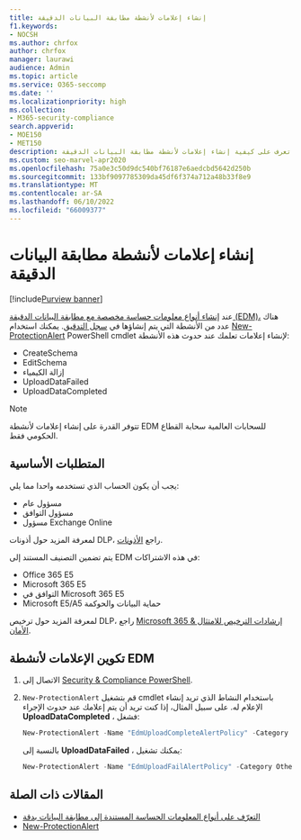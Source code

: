 ```yaml
---
title: إنشاء إعلامات لأنشطة مطابقة البيانات الدقيقة
f1.keywords:
- NOCSH
ms.author: chrfox
author: chrfox
manager: laurawi
audience: Admin
ms.topic: article
ms.service: O365-seccomp
ms.date: ''
ms.localizationpriority: high
ms.collection:
- M365-security-compliance
search.appverid:
- MOE150
- MET150
description: تعرف على كيفية إنشاء إعلامات لأنشطة مطابقة البيانات الدقيقة.
ms.custom: seo-marvel-apr2020
ms.openlocfilehash: 75a0e3c50d9dc540bf76187e6aedcbd5642d250b
ms.sourcegitcommit: 133bf9097785309da45df6f374a712a48b33f8e9
ms.translationtype: MT
ms.contentlocale: ar-SA
ms.lasthandoff: 06/10/2022
ms.locfileid: "66009377"
---
```

# <a name="create-notifications-for-exact-data-match-activities"></a>إنشاء إعلامات لأنشطة مطابقة البيانات الدقيقة

[!include[Purview banner](../includes/purview-rebrand-banner.md)]

عند [إنشاء أنواع معلومات حساسة مخصصة مع مطابقة البيانات الدقيقة (EDM)،](sit-learn-about-exact-data-match-based-sits.md#learn-about-exact-data-match-based-sensitive-information-types) هناك عدد من الأنشطة التي يتم إنشاؤها في [سجل التدقيق](search-the-audit-log-in-security-and-compliance.md#before-you-search-the-audit-log). يمكنك استخدام [New-ProtectionAlert](/powershell/module/exchange/new-protectionalert) PowerShell cmdlet لإنشاء إعلامات تعلمك عند حدوث هذه الأنشطة:

- CreateSchema
- EditSchema
- إزالة الكيمياء
- UploadDataFailed
- UploadDataCompleted

> [!NOTE]
 تتوفر القدرة على إنشاء إعلامات لأنشطة EDM للسحابات العالمية سحابة القطاع الحكومي فقط.

## <a name="pre-requisites"></a>المتطلبات الأساسية

يجب أن يكون الحساب الذي تستخدمه واحدا مما يلي:

- مسؤول عام
- مسؤول التوافق
- مسؤول Exchange Online

لمعرفة المزيد حول أذونات DLP، راجع [الأذونات](data-loss-prevention-policies.md#permissions).

يتم تضمين التصنيف المستند إلى EDM في هذه الاشتراكات:

- Office 365 E5
- Microsoft 365 E5
- التوافق في Microsoft 365 E5
- Microsoft E5/A5 حماية البيانات والحوكمة

لمعرفة المزيد حول ترخيص DLP، راجع [Microsoft 365 إرشادات الترخيص للامتثال & الأمان](/office365/servicedescriptions/microsoft-365-service-descriptions/microsoft-365-tenantlevel-services-licensing-guidance/microsoft-365-security-compliance-licensing-guidance#information-protection).

## <a name="configure-notifications-for-edm-activities"></a>تكوين الإعلامات لأنشطة EDM

1. الاتصال إلى [Security & Compliance PowerShell](/powershell/exchange/connect-to-scc-powershell).

2. `New-ProtectionAlert` قم بتشغيل cmdlet باستخدام النشاط الذي تريد إنشاء الإعلام له.  على سبيل المثال، إذا كنت تريد أن يتم إعلامك عند حدوث الإجراء **UploadDataCompleted** ، فشغل:

    ```powershell
    New-ProtectionAlert -Name "EdmUploadCompleteAlertPolicy" -Category Others -NotifyUser <address to send notification to> -ThreatType Activity -Operation UploadDataCompleted -Description "Custom alert policy to track when EDM upload Completed" -AggregationType None
    ```
    
    بالنسبة إلى **UploadDataFailed** ، يمكنك تشغيل:
    
    ```powershell
    New-ProtectionAlert -Name "EdmUploadFailAlertPolicy" -Category Others -NotifyUser <SMTP address to send notification to> -ThreatType Activity -Operation UploadDataFailed -Description "Custom alert policy to track when EDM upload Failed" -AggregationType None -Severity High
    ```

## <a name="related-articles"></a>المقالات ذات الصلة

- [التعرّف على أنواع المعلومات الحساسة المستندة إلى مطابقة البيانات بدقة](sit-learn-about-exact-data-match-based-sits.md#learn-about-exact-data-match-based-sensitive-information-types)
- [New-ProtectionAlert](/powershell/module/exchange/new-protectionalert)
